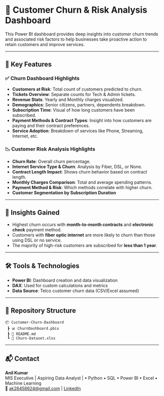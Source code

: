 
# 🔁 Customer Churn & Risk Analysis Dashboard

This Power BI dashboard provides deep insights into customer churn trends and associated risk factors to help businesses take proactive action to retain customers and improve services.

---

## 📌 Key Features

### ✅ Churn Dashboard Highlights
- **Customers at Risk**: Total count of customers predicted to churn.
- **Tickets Overview**: Separate counts for Tech & Admin tickets.
- **Revenue Stats**: Yearly and Monthly charges visualized.
- **Demographics**: Senior citizens, partners, dependents breakdown.
- **Subscription Time**: Visual of how long customers have been subscribed.
- **Payment Methods & Contract Types**: Insight into how customers are paying and their contract preferences.
- **Service Adoption**: Breakdown of services like Phone, Streaming, Internet, etc.

### 📉 Customer Risk Analysis Highlights
- **Churn Rate**: Overall churn percentage.
- **Internet Service Type & Churn**: Analysis by Fiber, DSL, or None.
- **Contract Length Impact**: Shows churn behavior based on contract length.
- **Monthly Charges Comparison**: Total and average spending patterns.
- **Payment Method & Risk**: Which methods correlate with higher churn.
- **Customer Segmentation by Subscription Duration**

---

## 🧠 Insights Gained
- Highest churn occurs with **month-to-month contracts** and **electronic check** payment method.
- Customers with **fiber optic internet** are more likely to churn than those using DSL or no service.
- The majority of high-risk customers are subscribed for **less than 1 year**.

---

## 🛠 Tools & Technologies
- **Power BI**: Dashboard creation and data visualization
- **DAX**: Used for custom calculations and metrics
- **Data Source**: Telco customer churn data (CSV/Excel assumed)

---

## 📂 Repository Structure
```
📦 Customer-Churn-Dashboard
 ┣ 📊 ChurnDashboard.pbix
 ┣ 📄 README.md
 ┗ 📂 Churn-Dataset.xlsx
```

---

## 📬 Contact

**Anil Kumar**  
MIS Executive | Aspiring Data Analyst | • Python • SQL • Power BI • Excel • Machine Learning  
📧 [ak26458624@gmail.com](mailto:ak26458624@gmail.com) | 
[LinkedIn](https://www.linkedin.com/in/anil-kumar-554561225/)
